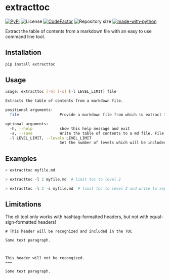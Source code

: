 # extracttoc

[![PyPi](https://img.shields.io/pypi/v/extracttoc?color=blue&style=plastic)](https://pypi.org/project/extracttoc/)
![License](https://img.shields.io/github/license/Cribbersix/markdown-toc-extract?style=plastic)
[![CodeFactor](https://www.codefactor.io/repository/github/cribbersix/markdown-toc-extract/badge?style=plastic)](https://www.codefactor.io/repository/github/cribbersix/markdown-toc-extract)
![Repository size](https://img.shields.io/github/repo-size/Cribbersix/markdown-toc-extract?style=plastic)
[![made-with-python](https://img.shields.io/badge/Made%20with-Python-1f425f.svg?style=plastic)](https://www.python.org/)


Extract the table of contents from a markdown file with an easy to use command line tool.
## Installation 

```sh
pip install extracttoc
```

## Usage

```sh
usage: extracttoc [-h] [-s] [-l LEVEL_LIMIT] file

Extracts the table of contents from a markdown file.

positional arguments:
  file                  Provide a markdown file from which to extract the toc.

optional arguments:
  -h, --help            show this help message and exit
  -s, --save            Write the table of contents to a md file. File name will be: {input-file-name}-toc.md
  -l LEVEL_LIMIT, --levels LEVEL_LIMIT
                        Set the number of levels which will be included in the TOC.
```

## Examples 

```python
> extracttoc myfile.md

> extracttoc -l 2 myfile.md  # limit toc to level 2

> extracttoc -l 2 -s myfile.md  # limit toc to level 2 and write to separate file
```



## Limitations

The cli tool only works with hashtag-formatted headers, but not with equal-sign-formatted headers! 

```
# This header will be recognized and included in the TOC 

Some text paragraph. 



This header will not be recongized. 
=== 

Some text paragraph. 

```
